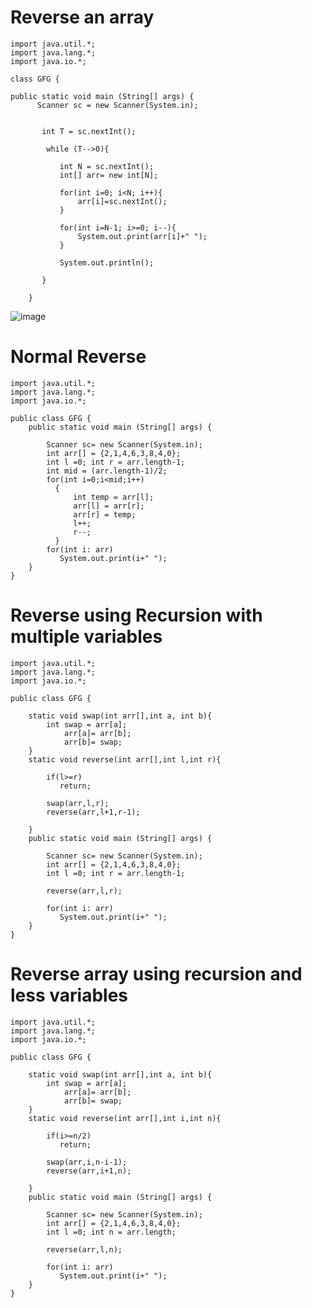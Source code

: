 # Reverse an array
    import java.util.*;
    import java.lang.*;
    import java.io.*;

    class GFG {

    public static void main (String[] args) {
          Scanner sc = new Scanner(System.in); 


           int T = sc.nextInt(); 

            while (T-->0){

               int N = sc.nextInt(); 
               int[] arr= new int[N];

               for(int i=0; i<N; i++){
                   arr[i]=sc.nextInt();
               }

               for(int i=N-1; i>=0; i--){
                   System.out.print(arr[i]+" ");
               }

               System.out.println();

           }

        }
    
    
   ![image](https://user-images.githubusercontent.com/35370115/186849734-be156575-41ae-4e68-a63c-a9139edf7730.png)
   
   
 # Normal Reverse 

    import java.util.*;
    import java.lang.*;
    import java.io.*;

    public class GFG {
        public static void main (String[] args) {

            Scanner sc= new Scanner(System.in);
            int arr[] = {2,1,4,6,3,8,4,0};
            int l =0; int r = arr.length-1;
            int mid = (arr.length-1)/2;
            for(int i=0;i<mid;i++)
              {
                  int temp = arr[l];
                  arr[l] = arr[r];
                  arr[r] = temp;
                  l++;
                  r--;
              }
            for(int i: arr)  
               System.out.print(i+" ");
        }
    }
    
# Reverse using Recursion with multiple variables

    import java.util.*;
    import java.lang.*;
    import java.io.*;

    public class GFG {

        static void swap(int arr[],int a, int b){
            int swap = arr[a];
                arr[a]= arr[b];
                arr[b]= swap;
        }
        static void reverse(int arr[],int l,int r){

            if(l>=r)
               return;

            swap(arr,l,r);
            reverse(arr,l+1,r-1);

        }
        public static void main (String[] args) {

            Scanner sc= new Scanner(System.in);
            int arr[] = {2,1,4,6,3,8,4,0};
            int l =0; int r = arr.length-1;

            reverse(arr,l,r);

            for(int i: arr)  
               System.out.print(i+" ");
        }
    }
    
# Reverse array using recursion and less variables

    import java.util.*;
    import java.lang.*;
    import java.io.*;

    public class GFG {

        static void swap(int arr[],int a, int b){
            int swap = arr[a];
                arr[a]= arr[b];
                arr[b]= swap;
        }
        static void reverse(int arr[],int i,int n){

            if(i>=n/2)
               return;

            swap(arr,i,n-i-1);
            reverse(arr,i+1,n);

        }
        public static void main (String[] args) {

            Scanner sc= new Scanner(System.in);
            int arr[] = {2,1,4,6,3,8,4,0};
            int l =0; int n = arr.length;

            reverse(arr,l,n);

            for(int i: arr)  
               System.out.print(i+" ");
        }
    }
